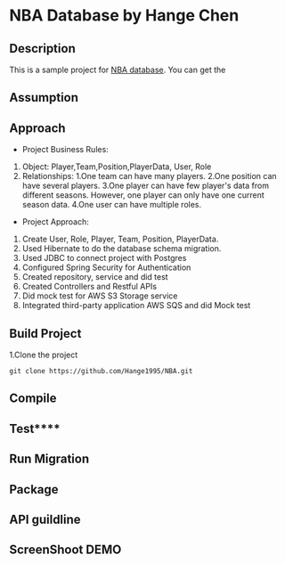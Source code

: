 # NBA Database by Hange Chen
## Description 
This is a sample project for [NBA database](https://github.com/Hange1995/NBA).
You can get the 
## Assumption

## Approach
* Project Business Rules:
1. Object: Player,Team,Position,PlayerData, User, Role
2. Relationships:
    1.One team can have many players.
    2.One position can have several players.
    3.One player can have few player's data from different seasons. However, one player can only have one current season data.
    4.One user can have multiple roles.
* Project Approach:

1. Create User, Role, Player, Team, Position, PlayerData.
2. Used Hibernate to do the database schema migration.
3. Used JDBC to connect project with Postgres
4. Configured Spring Security for Authentication
5. Created repository, service and did test
6. Created Controllers and Restful APIs
7. Did mock test for AWS S3 Storage service
8. Integrated third-party application AWS SQS and did Mock test
 
    

## Build Project
1.Clone the project
```
git clone https://github.com/Hange1995/NBA.git
```
## Compile

## Test****
## Run Migration
## Package
## API guildline
## ScreenShoot DEMO




